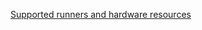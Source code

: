 
[Supported runners and hardware resources](https://docs.github.com/en/actions/using-github-hosted-runners/about-github-hosted-runners/about-github-hosted-runners#supported-runners-and-hardware-resources)


